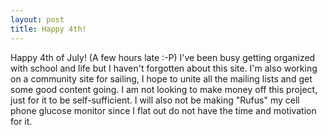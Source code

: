 ```yaml
--- 
layout: post
title: Happy 4th!
---
```

Happy 4th of July! (A few hours late :-P) I've been busy getting organized with school and life but I haven't forgotten about this site. I'm also working on a community site for sailing, I hope to unite all the mailing lists and get some good content going. I am not looking to make money off this project, just for it to be self-sufficient. I will also not be making "Rufus" my cell phone glucose monitor since I flat out do not have the time and motivation for it.

